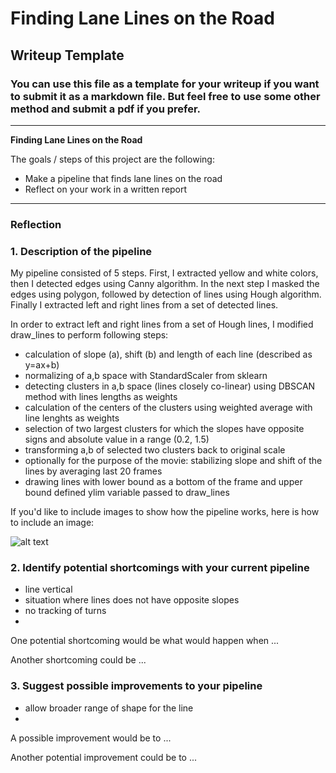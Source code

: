 # **Finding Lane Lines on the Road** 

## Writeup Template

### You can use this file as a template for your writeup if you want to submit it as a markdown file. But feel free to use some other method and submit a pdf if you prefer.

---

**Finding Lane Lines on the Road**

The goals / steps of this project are the following:
* Make a pipeline that finds lane lines on the road
* Reflect on your work in a written report


[//]: # (Image References)

[image1]: ./examples/grayscale.jpg "Grayscale"

---

### Reflection

### 1. Description of the pipeline

My pipeline consisted of 5 steps. First, I extracted yellow and white colors, then I detected edges using Canny algorithm. In the next step I masked the edges using polygon, followed by detection of lines using Hough algorithm. Finally I extracted left and right lines from a set of detected lines.

In order to extract left and right lines from a set of Hough lines, I modified draw_lines to perform following steps:
- calculation of slope (a), shift (b) and length of each line (described as y=ax+b)
- normalizing of a,b space with StandardScaler from sklearn
- detecting clusters in a,b space (lines closely co-linear) using DBSCAN method with lines lengths as weights
- calculation of the centers of the clusters using weighted average with line lenghts as weights
- selection of two largest clusters for which the slopes have opposite signs and absolute value in a range (0.2, 1.5)
- transforming a,b of selected two clusters back to original scale
- optionally for the purpose of the movie: stabilizing slope and shift of the lines by averaging last 20 frames
- drawing lines with lower bound as a bottom of the frame and upper bound defined ylim variable passed to draw_lines

If you'd like to include images to show how the pipeline works, here is how to include an image: 

![alt text][image1]


### 2. Identify potential shortcomings with your current pipeline

- line vertical
- situation where lines does not have opposite slopes
- no tracking of turns
- 

One potential shortcoming would be what would happen when ... 

Another shortcoming could be ...


### 3. Suggest possible improvements to your pipeline

- allow broader range of shape for the line
- 

A possible improvement would be to ...

Another potential improvement could be to ...
